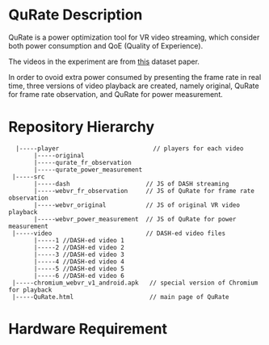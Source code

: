 # QuRate Description

QuRate is a power optimization tool for VR video streaming, which consider both power consumption and QoE (Quality of Experience).

The videos in the experiment are from [this](https://dl.acm.org/doi/10.1145/3083187.3083215) dataset paper.

In order to ovoid extra power consumed by presenting the frame rate in real time, three versions of video playback are created, namely original, QuRate for frame rate observation, and QuRate for power measurement. 

# Repository Hierarchy

```
  |-----player                          // players for each video
       |-----original
       |-----qurate_fr_observation
       |-----qurate_power_measurement
 |-----src
       |-----dash                     // JS of DASH streaming
       |-----webvr_fr_observation     // JS of QuRate for frame rate observation
       |-----webvr_original           // JS of original VR video playback
       |-----webvr_power_measurement  // JS of QuRate for power measurement
 |-----video                          // DASH-ed video files
       |-----1 //DASH-ed video 1
       |-----2 //DASH-ed video 2
       |-----3 //DASH-ed video 3
       |-----4 //DASH-ed video 4
       |-----5 //DASH-ed video 5
       |-----6 //DASH-ed video 6
 |-----chromium_webvr_v1_android.apk   // special version of Chromium for playback
 |-----QuRate.html                     // main page of QuRate
```


# Hardware Requirement

* An Android smartphone as the client.
* A computer as the server.
* [Power monitor](https://www.msoon.com/online-store) if need to measure the power. (Monsoon power monitor is tested and guaranteed to work)
* An HMD if need to view the VR video with a better experience.
* A cable to connect the smartphone with the computer if need to use the "Remote devices" feature of Chrome.

# System Setup

1. Install the special version of Chromium `chromium_webvr_v1_android.apk` on the smartphone. (Provided version is tested and guaranteed to work. Some other browser maybe work as well.)
1. Setup a server on the computer. ([XAMPP](https://www.apachefriends.org/index.html) on Windows 10 and [Apache](https://httpd.apache.org/) on Linux system is tested and guaranteed to work. Other server setups should also work.)
1. Clone all the source files into the folder of the server on the computer. Make sure they can be accessed using the browser from the smartphone (i.e., Make sure the smartphone and the PC are in the same wireless connection).

# Testing & Evaluation

1. On smartphone, type `path-to-localhost-folder/QuRate.html` in URL bar of the Chromium.
1. Choose a video from "Original" or "QuRate(frame rate observation)" lists.
1. (**IMPORTANT**) Before playback, make sure the smartphone is vertical.
1. Click on "**LOAD PLAYER**", "**Play**", and "**Enter VR**" buttons in turns to enable VR video playback.
1. View the video in any HMD for better experience.
1. Exit the full screen mode. Click "**Back to play list**" button to go back to the play list for other videos.

# Observe Frame Rate Reduction
1. Choose any video from the "QuRate(frame rate observation)" list.
1. **Method 1**: before entering the VR mode, move the smartphone quickly and keep monitoring the number changing from the browser where it says, "Frame rate is XX FPS".
1. **Method 2**: enter the VR mode. Use the "Remote devices" feature of Chrome browser and read the console log from a computer. The detail of "Remote devices" is described below.

**NOTE**, in Method 1, you do not need to enter VR mode to view the frame rate change because the WebVR library is working once the page is loaded. However, it might be hard to catch the change by human eyes since the smartphone is moving back and forth quickly.

# "Remote devices" feature of Chrome
1. The steps of setting up the "Remote devices" feature on Chrome can be found in [this link](https://developers.google.com/web/tools/chrome-devtools/remote-debugging?utm_campaign=2016q3&utm_medium=redirect&utm_source=dcc).
1. Make sure the smartphone has debug mode enabled. Follow [this link](https://www.youtube.com/watch?v=Ucs34BkfPB0).
1. Connect smartphone and computer with cable.
1. Follow the steps in "Testing & Evaluation" to view the video from the "QuRate(frame rate observation)" list.
1. Observe the frame rate output in the console log of smartphone on computer.

# Power measurement

1. Refer to the [guide](https://msoon.github.io/powermonitor/PowerTool/doc/Power%20Monitor%20Manual.pdf) of the power monitor tool to connect the smartphone and computer. To do so, the smartphone will be charged by the power monitor, and the power monitor can be controlled by the power tool application on the computer. Setup details can be found in [this link](https://mostly-tech.com/tag/monsoon-power-monitor/).
1. Follow the steps in "Testing & Evaluation" to load the player list page.
1. Compare the power consumption of videos from "Original" or "QuRate(power measurement)" lists.

**NOTE**, power reduction is more obvious when the smartphone is constantly moving at high speed.

# Known Issue

* Might not work for all browsers. The provide browser apk is guaranteed to work.
* If enter the video with the phone in horizontal mode, playback might fail.

# License
MIT
